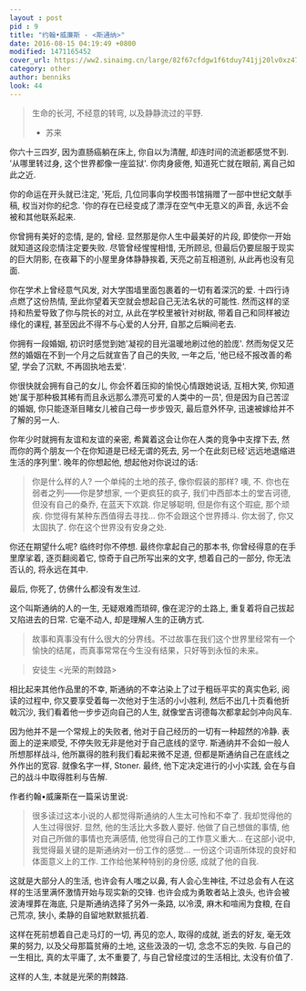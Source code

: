 ```yaml
---
layout : post
pid : 9
title: "约翰•威廉斯 - <斯通纳>"
date: 2016-08-15 04:19:49 +0800
modified: 1471165452
cover_url: https://ww2.sinaimg.cn/large/82f67cfdgw1f6tduy741jj20lv0xz47j
category: other
author: benniks
look: 44
---
```

> 生命的长河, 不经意的转弯, 以及静静流过的平野.  
> - 苏来

你六十三四岁, 因为直肠癌躺在床上, 你自以为清醒, 却连时间的流逝都感觉不到. '从哪里转过身, 这个世界都像一座监狱'. 你肉身疲倦, 知道死亡就在眼前, 离自己如此之近. 

你的命运在开头就已注定, '死后, 几位同事向学校图书馆捐赠了一部中世纪文献手稿, 权当对你的纪念. '你的存在已经变成了漂浮在空气中无意义的声音, 永远不会被和其他联系起来. 

你曾拥有美好的恋情, 是的, 曾经. 显然那是你人生中最美好的片段, 即使你一开始就知道这段恋情注定要失败. 尽管曾经惺惺相惜, 无所顾忌, 但最后仍要屈服于现实的巨大阴影, 在夜幕下的小屋里身体静静挨着, 天亮之前互相道别, 从此再也没有见面. 

你在学术上曾经意气风发, 对大学围墙里面包裹着的一切有着深沉的爱. 十四行诗点燃了这份热情, 至此你望着天空就会想起自己无法名状的可能性. 然而这样的坚持和热爱导致了你与院长的对立, 从此在学校里被针对树敌, 带着自己和同样被边缘化的课程, 甚至因此不得不与心爱的人分开, 自那之后瞬间老去. 

你拥有一段婚姻, 初识时感觉到她'凝视的目光温暖地刷过他的脸庞'. 然而匆促又茫然的婚姻在不到一个月之后就宣告了自己的失败, 一年之后, '他已经不报改善的希望, 学会了沉默, 不再固执地去爱'. 

你很快就会拥有自己的女儿, 你会怀着压抑的愉悦心情跟她说话, 互相大笑, 你知道她'属于那种极其稀有而且永远那么漂亮可爱的人类中的一员', 但是因为自己苦涩的婚姻, 你只能逐渐目睹女儿被自己母一步步毁灭, 最后意外怀孕, 迅速被嫁给并不了解的另一人. 

你年少时就拥有友谊和友谊的亲密, 希冀着这会让你在人类的竞争中支撑下去, 然而你的两个朋友一个在你知道是已经无谓的死去, 另一个在此刻已经'远远地退缩进生活的序列里'. 晚年的你想起他, 想起他对你说过的话: 

> 你是什么样的人? 一个单纯的土地的孩子, 像你假装的那样? 噢, 不. 你也在弱者之列——你是梦想家, 一个更疯狂的疯子, 我们中西部本土的堂吉诃德, 但没有自己的桑乔, 在蓝天下欢跳. 你足够聪明, 但是你有这个瑕疵, 那个顽疾. 你觉得有某种东西值得去寻找... 你不会跟这个世界搏斗. 你太弱了, 你又太固执了. 你在这个世界没有安身之处. 

你还在期望什么呢? 
临终时你不停想. 
最终你拿起自己的那本书, 你曾经得意的在手里摩挲着, 逐页翻阅着它, 惊奇于自己所写出来的文字, 想着自己的一部分, 你无法否认的, 将永远在其中. 

最后, 你死了, 仿佛什么都没有发生过. 

这个叫斯通纳的人的一生, 无疑艰难而琐碎, 像在泥泞的土路上, 重复着将自己拔起又陷进去的日常. 它毫不动人, 却是理解人生的正确方式. 

> 故事和真事没有什么很大的分界线。不过故事在我们这个世界里经常有一个愉快的结尾，而真事常常在今生没有结果，只好等到永恒的未来。 

> 安徒生 <光荣的荆棘路>

相比起来其他作品里的不幸, 斯通纳的不幸沾染上了过于粗砾平实的真实色彩, 阅读的过程中, 你又要享受着每一次他对于生活的小小胜利, 然后不出几十页看他折戟沉沙, 我们看着他一步步迈向自己的人生, 就像堂吉诃德每次都拿起剑冲向风车. 

因为他并不是一个常规上的失败者, 他对于自己经历的一切有一种超然的冷静. 表面上的逆来顺受, 不停失败无非是他对于自己底线的坚守. 斯通纳并不会如一般人所想那样战斗, 他所赢得的胜利我们看起来微不足道, 但都是斯通纳自己在底线之外作出的宽容. 就像名字一样, Stoner. 最终, 他下定决定进行的小小实践, 会在与自己的战斗中取得胜利与告解. 

作者约翰•威廉斯在一篇采访里说: 
> 很多读过这本小说的人都觉得斯通纳的人生太可怜和不幸了. 我却觉得他的人生过得很好. 显然, 他的生活比大多数人要好. 他做了自己想做的事情, 他对自己所做的事情也充满感情, 他觉得自己的工作意义重大... 在这部小说中, 我觉得最关键的是斯通纳对一份工作的感觉... 一份这个词语所体现的良好和体面意义上的工作. 工作给他某种特别的身份感, 成就了他的自我. 

这就是大部分人的生活, 也许会有人嗤之以鼻, 有人会心生神往, 不过总会有人在这样的生活里满怀激情开始与现实新的交锋. 也许会成为勇敢者站上浪头, 也许会被波涛埋葬在海底, 只是斯通纳选择了另外一条路, 以冷漠, 麻木和喧闹为食粮, 在自己荒凉, 狭小, 柔静的自留地默默抵抗着. 

这样在死前想着自己走马灯的一切, 再见的恋人, 取得的成就, 逝去的好友, 毫无效果的努力, 以及父母那篇贫瘠的土地, 这些汲汲的一切, 念念不忘的失败. 与自己的一生相比, 真的太平庸了, 太不重要了, 与自己曾经度过的生活相比, 太没有价值了. 

这样的人生, 本就是光荣的荆棘路. 

